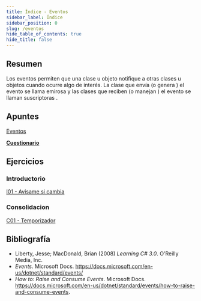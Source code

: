 ```yaml
---
title: Índice - Eventos
sidebar_label: Índice
sidebar_position: 0
slug: /eventos
hide_table_of_contents: true
hide_title: false
---
```


## Resumen
Los eventos permiten que una clase u objeto notifique a otras clases u objetos cuando ocurre algo de interés. La clase que envía (o genera ) el evento se llama emirosa y las clases que reciben (o manejan ) el evento se llaman suscriptoras .

## Apuntes
[Eventos](./Apuntes/00-eventos.md)

**[Cuestionario](./Apuntes/cuestionario.md)**

## Ejercicios
### Introductorio
[I01 - Avisame si cambia](./Ejercicios/I01-avisame-si-cambia.md)

### Consolidacion
[C01 - Temporizador](./Ejercicios/C01-temporizador.md)

## Bibliografía
* Liberty, Jesse; MacDonald, Brian (2008) *Learning C# 3.0*.  O'Reilly Media, Inc.
* *Events*. Microsoft Docs. https://docs.microsoft.com/en-us/dotnet/standard/events/
* *How to: Raise and Consume Events*. Microsoft Docs. https://docs.microsoft.com/en-us/dotnet/standard/events/how-to-raise-and-consume-events.


